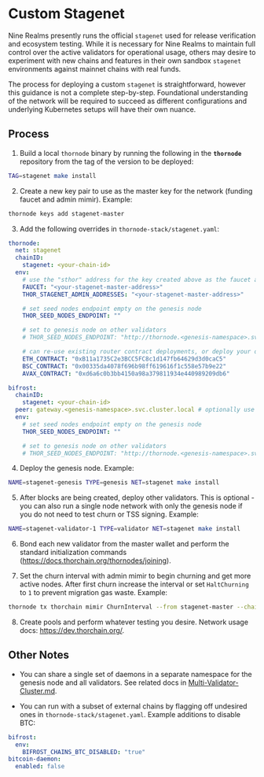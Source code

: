# Custom Stagenet

Nine Realms presently runs the official `stagenet` used for release verification and ecosystem testing. While it is necessary for Nine Realms to maintain full control over the active validators for operational usage, others may desire to experiment with new chains and features in their own sandbox `stagenet` environments against mainnet chains with real funds.

The process for deploying a custom `stagenet` is straightforward, however this guidance is not a complete step-by-step. Foundational understanding of the network will be required to succeed as different configurations and underlying Kubernetes setups will have their own nuance.

## Process

1. Build a local `thornode` binary by running the following in the **`thornode`** repository from the tag of the version to be deployed:

```bash
TAG=stagenet make install
```

2. Create a new key pair to use as the master key for the network (funding faucet and admin mimir). Example:

```bash
thornode keys add stagenet-master
```

3. Add the following overrides in `thornode-stack/stagenet.yaml`:

```yaml
thornode:
  net: stagenet
  chainID:
    stagenet: <your-chain-id>
  env:
    # use the "sthor" address for the key created above as the faucet and mimir admin
    FAUCET: "<your-stagenet-master-address>"
    THOR_STAGENET_ADMIN_ADDRESSES: "<your-stagenet-master-address>"

    # set seed nodes endpoint empty on the genesis node
    THOR_SEED_NODES_ENDPOINT: ""

    # set to genesis node on other validators
    # THOR_SEED_NODES_ENDPOINT: "http://thornode.<genesis-namespace>.svc.cluster.local:1317/thorchain/nodes"

    # can re-use existing router contract deployments, or deploy your own new ones
    ETH_CONTRACT: "0xB11a1735C2e3BCC5FC8c1d147fb64629d3d0caC5"
    BSC_CONTRACT: "0x00335da4078f696b98ff619616f1c558e57b9e22"
    AVAX_CONTRACT: "0xd6a6c0b3bb4150a98a379811934e440989209db6"

bifrost:
  chainID:
    stagenet: <your-chain-id>
  peer: gateway.<genesis-namespace>.svc.cluster.local # optionally use LB IP address if in cloud
  env:
    # set seed nodes endpoint empty on the genesis node
    THOR_SEED_NODES_ENDPOINT: ""

    # set to genesis node on other validators
    # THOR_SEED_NODES_ENDPOINT: "http://thornode.<genesis-namespace>.svc.cluster.local:1317/thorchain/nodes"
```

4. Deploy the genesis node. Example:

```bash
NAME=stagenet-genesis TYPE=genesis NET=stagenet make install
```

5. After blocks are being created, deploy other validators. This is optional - you can also run a single node network with only the genesis node if you do not need to test churn or TSS signing. Example:

```bash
NAME=stagenet-validator-1 TYPE=validator NET=stagenet make install
```

6. Bond each new validator from the master wallet and perform the standard initialization commands (https://docs.thorchain.org/thornodes/joining).

7. Set the churn interval with admin mimir to begin churning and get more active nodes. After first churn increase the interval or set `HaltChurning` to `1` to prevent migration gas waste. Example:

```bash
thornode tx thorchain mimir ChurnInterval --from stagenet-master --chain-id <your-chain-id> --node http://localhost:27147 -- 100
```

8. Create pools and perform whatever testing you desire. Network usage docs: https://dev.thorchain.org/.

## Other Notes

- You can share a single set of daemons in a separate namespace for the genesis node and all validators. See related docs in [Multi-Validator-Cluster.md](Multi-Validator-Cluster.md).

- You can run with a subset of external chains by flagging off undesired ones in `thornode-stack/stagenet.yaml`. Example additions to disable BTC:

```yaml
bifrost:
  env:
    BIFROST_CHAINS_BTC_DISABLED: "true"
bitcoin-daemon:
  enabled: false
```
